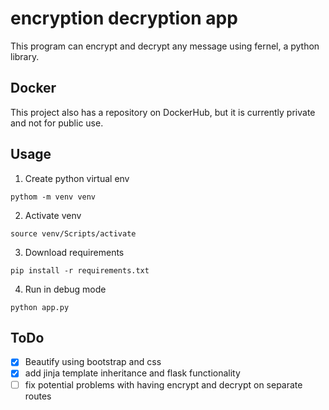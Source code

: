 # encryption decryption app
This program can encrypt and decrypt any message using fernel, a python library.

## Docker
This project also has a repository on DockerHub, but it is currently private and not for public use.

## Usage
1. Create python virtual env

```shell
pythom -m venv venv
```

2. Activate venv

```shell
source venv/Scripts/activate
```

3. Download requirements

```shell
pip install -r requirements.txt
```

4. Run in debug mode

```shell
python app.py
```

## ToDo
- [x] Beautify using bootstrap and css
- [x] add jinja template inheritance and flask functionality
- [ ] fix potential problems with having encrypt and decrypt on separate routes